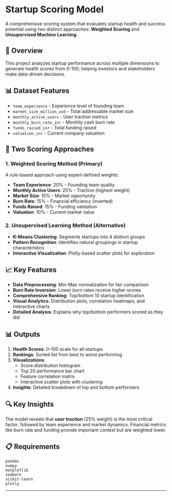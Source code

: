 # Startup Scoring Model

A comprehensive scoring system that evaluates startup health and success potential using two distinct approaches: **Weighted Scoring** and **Unsupervised Machine Learning**.

## 🎯 Overview

This project analyzes startup performance across multiple dimensions to generate health scores from 0-100, helping investors and stakeholders make data-driven decisions.

## 📊 Dataset Features

- `team_experience` - Experience level of founding team
- `market_size_million_usd` - Total addressable market size
- `monthly_active_users` - User traction metrics
- `monthly_burn_rate_inr` - Monthly cash burn rate
- `funds_raised_inr` - Total funding raised
- `valuation_inr` - Current company valuation

## 🔧 Two Scoring Approaches

### 1. **Weighted Scoring Method** (Primary)
A rule-based approach using expert-defined weights:
- **Team Experience**: 20% - Founding team quality
- **Monthly Active Users**: 25% - Traction (highest weight)
- **Market Size**: 15% - Market opportunity
- **Burn Rate**: 15% - Financial efficiency (inverted)
- **Funds Raised**: 15% - Funding validation
- **Valuation**: 10% - Current market value

### 2. **Unsupervised Learning Method** (Alternative)
- **K-Means Clustering**: Segments startups into 4 distinct groups
- **Pattern Recognition**: Identifies natural groupings in startup characteristics
- **Interactive Visualization**: Plotly-based scatter plots for exploration


## 📈 Key Features

- **Data Preprocessing**: Min-Max normalization for fair comparison
- **Burn Rate Inversion**: Lower burn rates receive higher scores
- **Comprehensive Ranking**: Top/bottom 10 startup identification
- **Visual Analytics**: Distribution plots, correlation heatmaps, and interactive charts
- **Detailed Analysis**: Explains why top/bottom performers scored as they did

## 📊 Outputs

1. **Health Scores**: 0-100 scale for all startups
2. **Rankings**: Sorted list from best to worst performing
3. **Visualizations**: 
   - Score distribution histogram
   - Top 20 performance bar chart
   - Feature correlation matrix
   - Interactive scatter plots with clustering
4. **Insights**: Detailed breakdown of top and bottom performers

## 🔍 Key Insights

The model reveals that **user traction** (25% weight) is the most critical factor, followed by team experience and market dynamics. Financial metrics like burn rate and funding provide important context but are weighted lower.

## 📋 Requirements

```
pandas
numpy
matplotlib
seaborn
scikit-learn
plotly
```


---


